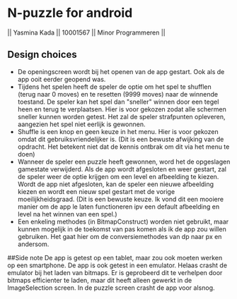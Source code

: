 N-puzzle for android
====================
|| Yasmina Kada 
|| 10001567
|| Minor Programmeren ||

Design choices
--------------
- De openingscreen wordt bij het openen van de app gestart. 
  Ook als de app ooit eerder geopend was.
- Tijdens het spelen heeft de speler de optie om het spel te shufflen (terug naar 0 moves)
  en te resetten (9999 moves) naar de winnende toestand. De speler kan het spel dan "sneller" winnen
  door een tegel heen en terug te verplaatsen. Hier is voor gekozen zodat alle schermen sneller kunnen worden getest.
  Het zal de speler strafpunten opleveren, aangezien het spel niet eerlijk is gewonnen.
- Shuffle is een knop en geen keuze in het menu. Hier is voor gekozen omdat dit gebruiksvriendelijker is.
  (Dit is een bewuste afwijking van de opdracht. Het betekent niet dat de kennis ontbrak om dit via het menu te doen)
- Wanneer de speler een puzzle heeft gewonnen, word het de opgeslagen gamestate verwijderd.
  Als de app wordt afgesloten en weer gestart, zal de speler weer de optie krijgen om een level en afbeelding te kiezen.
  Wordt de app niet afgesloten, kan de speler een nieuwe afbeelding kiezen en wordt een nieuw spel
  gestart met de vorige moeilijkheidsgraad.
  (Dit is een bewuste keuze. Ik vond dit een mooiere manier om de app le laten functioneren 
  ipv een default afbeelding en level na het winnen van een spel.)
- Een enkeling methodes (in BitmapConstruct) worden niet gebruikt, maar kunnen mogelijk in de toekomst van pas komen
  als ik de app zou willen gebruiken. Het gaat hier om de conversiemethodes van dp naar px en andersom.


##Side note
De app is getest op een tablet, maar zou ook moeten werken op een smartphone.
De app is ook getest in een emulator. Helaas crasht de emulator bij het laden van
bitmaps. Er is geprobeerd dit te verhelpen door bitmaps efficienter te laden, maar
dit heeft alleen gewerkt in de ImageSelection screen. In de puzzle screen crasht de
app voor alsnog.

